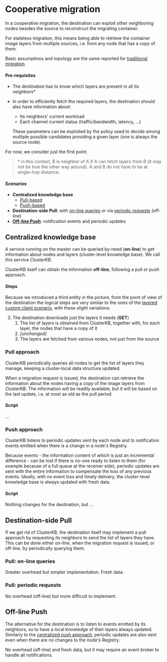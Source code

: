 # Cooperative migration #
In a cooperative migration, the destination can exploit other neighboring nodes besides the source to reconstruct the migrating container.

For stateless migration, this means being able to retrieve the container image layers from multiple sources, i.e. from any node that has a copy of them.

Basic assumptions and topology are the same reported for [traditional migration](traditional%20migration.md).

#### Pre-requisites ####
- The destination has to know which layers are present in all its neighbors*
- In order to efficiently fetch the required layers, the destination should also have information about:
  - Its neighbors’ current workload
  - Each channel current status (traffic/bandwidth, latency, …)
  
  These parameters can be exploited by the policy used to decide among multiple possible candidates providing a given layer (one is always the source node).

For now, we consider just the first point.

> \* in this context, B is neighbor of A if A can fetch layers from B (it may not be true the other way around). A and B do not have to be at single-hop distance.

#### Scenarios ####
- **Centralized knowledge base**
  - [Pull-based](#pull-approach)
  - [Push-based](#push-approach)
- **Destination-side Pull**: with [on-line queries](#pull-on-line-queries) or via [periodic requests](#pull-periodic-requests) (off-line)
- **[Off-line Push](#off-line-push)**: notification events and periodic updates

## Centralized knowledge base ##
A service running on the master can be queried by-need (**on-line**) to get information about nodes and layers (cluster-level knowledge base). We call this service _ClusterKB_.

ClusterKB itself can obtain the information **off-line**, following a pull or push approach.

#### Steps ####
Because we introduced a third entity in the picture, from the point of view of the destination the logical steps are very similar to the ones of the [layered custom client scenario](traditional%20migration.md#layered-custom-client), with these slight variations:

3. The destination downloads just the layers it needs (**GET**)
   1. The list of layers is obtained from ClusterKB, together with, for each layer, the nodes that have a copy of it
   2. _\[unchanged]_
   3. The layers are fetched from various nodes, not just from the source

### Pull approach ###
ClusterKB periodically queries all nodes to get the list of layers they manage, keeping a cluster-local data structure updated.

When a migration request is issued, the destination can retrieve the information about the nodes having a copy of the image layers from ClusterKB. The information will be readily available, but it will be based on the last update, i.e. at most as old as the pull period.

#### Script ####
...

### Push approach ###
ClusterKB listens to periodic updates sent by each node and to notification events emitted when there is a change in a node's Registry.

Because events - the information content of which is just an incremental difference - can be lost if there is no-one ready to listen to them (for example because of a full queue at the receiver side), periodic updates are sent with the entire information to compensate the loss of any previous events.
Ideally, with no event loss and timely delivery, the cluster-level knowledge base is always updated with fresh data.

#### Script ####
Nothing changes for the destination, but ...

## Destination-side Pull ##
If we get rid of ClusterKB, the destination itself may implement a pull approach by requesting its neighbors to send the list of layers they have. This can be done either on-line, when the migration request is issued, or off-line, by periodically querying them.

### Pull: on-line queries ###
Greater overhead but simpler implementation. Fresh data.

### Pull: periodic requests ###
No overhead (off-line) but more difficult to implement.

## Off-line Push ##
The alternative for the destination is to listen to events emitted by its neighbors, so to have a local knowledge of their layers always updated. Similarly to the [centralized push approach](#push-approach), periodic updates are also sent even when there are no changes to the node's Registry.

No overhead (off-line) and fresh data, but it may require an event broker to handle all notifications.
